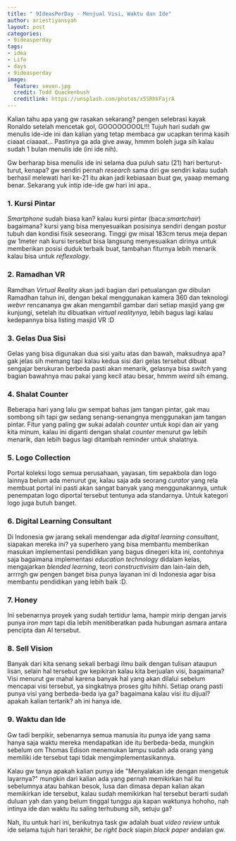 ```yaml
---
title: " 9IdeasPerDay - Menjual Visi, Waktu dan Ide"
author: ariestiyansyah
layout: post
categories:
- 9ideasperday
tags:
- idea
- Life
- days
- 9ideasperday
image:
  feature: seven.jpg
  credit: Todd Quackenbush
  creditlink: https://unsplash.com/photos/x5SRhkFajrA
---
```


Kalian tahu apa yang gw rasakan sekarang? pengen selebrasi kayak Ronaldo setelah mencetak gol, GOOOOOOOOL!!! Tujuh hari sudah gw menulis ide-ide ini dan kalian yang tetap membaca gw ucapkan terima kasih ciaaat ciaaaat... Pastinya ga ada give away, hmmm boleh juga sih kalau sudah 1 bulan menulis ide (ini ide nih).

Gw berharap bisa menulis ide ini selama dua puluh satu (21) hari berturut-turut, kenapa? gw sendiri pernah *research* sama diri gw sendiri kalau sudah berhasil melewati hari ke-21 itu akan jadi kebiasaan buat gw, yaaap memang benar. Sekarang yuk intip ide-ide gw hari ini apa..

### 1. Kursi  Pintar
*Smartphone* sudah biasa kan? kalau kursi pintar (baca:*smartchair*) bagaimana? kursi yang bisa menyesuaikan posisinya sendiri dengan postur tubuh dan kondisi fisik seseorang. Tinggi gw misal 183cm terus meja depan gw 1meter nah kursi tersebut bisa langsung menyesuaikan dirinya untuk memberikan posisi duduk terbaik buat, tambahan fiturnya lebih menarik kalau bisa untuk *reflexology*.

### 2. Ramadhan VR
Ramdhan  *Virtual Reality* akan jadi bagian dari petualangan gw dibulan Ramadhan tahun ini, dengan bekal menggunakan kamera 360 dan teknologi *webvr* rencananya gw akan mengambil gambar dari setiap masjid yang gw kunjungi, setelah itu dibuatkan *virtual realitynya*, lebih bagus lagi kalau kedepannya bisa listing masjid VR :D

### 3. Gelas Dua Sisi
Gelas yang bisa digunakan dua sisi yaitu atas dan bawah, maksudnya apa? gak jelas sih memang tapi kalau kedua sisi dari gelas tersebut dibuat sengajar berukuran berbeda pasti akan menarik, gelasnya bisa *switch* yang bagian bawahnya mau pakai yang kecil atau besar, hmmm *weird* sih emang.

### 4. Shalat Counter
Beberapa hari yang lalu gw sempat bahas jam tangan pintar, gak mau sombong sih tapi gw sedang senang-senangnya menggunakan jam tangan pintar. Fitur yang paling gw sukai adalah *counter* untuk kopi dan air yang kita minum, kalau ini diganti dengan shalat *counter* menurut gw lebih menarik, dan lebih bagus lagi ditambah reminder untuk shalatnya.

### 5. Logo Collection
Portal koleksi logo semua perusahaan, yayasan, tim sepakbola dan logo lainnya belum ada menurut gw, kalau saja ada seorang *curator* yang rela membuat portal ini pasti akan sangat banyak yang menggunakannya, untuk penempatan logo diportal tersebut tentunya ada standarnya. Untuk kategori logo juga butuh banget.

### 6. Digital Learning Consultant
Di Indonesia gw jarang sekali mendengar ada *digital learning consultant*, siapakan mereka ini? ya superhero yang bisa membantu memberikan masukan implementasi pendidikan yang bagus dinegeri kita ini, contohnya saja bagaimana implementasi *education technology* didalam kelas, mengajarkan *blended learning*, teori *constructivisim* dan lain-lain deh, arrrrgh gw pengen banget bisa punya layanan ini di Indonesia agar bisa membantu pendidikan yang lebih baik :D.

### 7. Honey
Ini sebenarnya proyek yang sudah tertidur lama, hampir mirip dengan jarvis punya *iron man* tapi dia lebih menitiberatkan pada hubungan asmara antara pencipta dan AI tersebut. 

### 8. Sell Vision
Banyak dari kita senang sekali berbagi ilmu baik dengan tulisan ataupun lisan, selain hal tersebut gw kepikiran kalau kita berjualan visi, bagaimana? Visi menurut gw mahal karena banyak hal yang akan dilalui sebelum mencapai visi tersebut, ya singkatnya proses gitu hihhi. Setiap orang pasti punya visi yang berbeda-beda iya ga? bagaimana kalau visi itu dijual? apakah kalian tertarik? ah ini hanya ide.

### 9. Waktu dan Ide
Gw tadi berpikir, sebenarnya semua manusia itu punya ide yang sama hanya saja waktu mereka mendapatkan ide itu berbeda-beda, mungkin sebelum om Thomas Edison menemukan lampu sudah ada orang yang memiliki ide tersebut tapi tidak mengimplementasikannya. 

Kalau gw tanya apakah kalian punya ide "Menyalakan ide dengan mengetuk layarnya?" mungkin dari kalian ada yang pernah memikirkan hal itu sebelumnya atau bahkan besok, lusa dan dimasa depan kalian akan memikirkan ide tersebut, kalau sudah memikirkan hal tersebut berarti sudah duluan yah dan yang belum tinggal tunggu aja kapan waktunya hohoho, nah intinya ide dan waktu itu saling terhubung sih, setuju ga? 

Nah, itu untuk hari ini, berikutnya task gw adalah buat *video review* untuk ide selama tujuh hari terakhir, *be right back* siapin *black paper* andalan gw.

